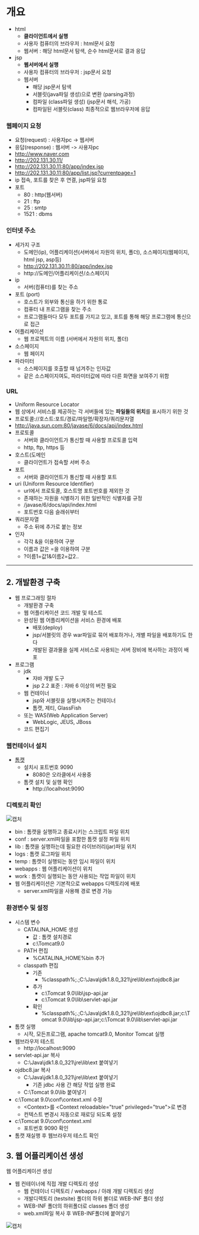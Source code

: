 # 개요
- html
  - **클라이언트에서 실행**
  - 사용자 컴퓨터의 브라우저 : html문서 요청
  - 웹서버 : 해당 html문서 탐색, 순수 html문서로 결과 응답
- jsp
  - **웹서버에서 실행**
  - 사용자 컴퓨터의 브라우저 : jsp문서 요청
  - 웹서버
    - 해당 jsp문서 탐색
    - 서블릿(java파일 생성)으로 변환 (parsing과정)
    - 컴파일 (class파일 생성) (jsp문서 해석, 가공)
    - 컴파일된 서블릿(class) 최종적으로 웹브라우저에 응답   

### 웹페이지 요청
- 요청(request) : 사용자pc -> 웹서버
- 응답(response) : 웹서버 -> 사용자pc
- http://www.naver.com
- http://202.131.30.11/
- http://202.131.30.11:80/app/index.jsp
- http://202.131.30.11:80/app/list.jsp?currentpage=1
- ip 접속, 포트를 찾은 후 연결, jsp파일 요청
- 포트
  - 80 : http(웹서버)
  - 21 : ftp
  - 25 : smtp
  - 1521 : dbms


### 인터넷 주소
- 세가지 구조
  - 도메인(ip), 어플리케이션(서버에서 자원의 위치, 폴더), 소스페이지(웹페이지, html jsp, asp등)
  - http://202.131.30.11:80/app/index.jsp
  - http://도메인/어플리케이션/소스페이지
- ip
  - 서버(컴퓨터)를 찾는 주소
- 포트 (port)
  - 호스트가 외부와 통신을 하기 위한 통로
  - 컴퓨터 내 프로그램을 찾는 주소
  - 프로그램들마다 모두 포트를 가지고 있고, 포트를 통해 해당 프로그램에 통신으로 접근
- 어플리케이션
  - 웹 프로젝트의 이름 (서버에서 자원의 위치, 폴더)
- 소스페이지
  - 웹 페이지
- 파라미터
  - 소스페이지를 호출할 때 넘겨주는 인자값
  - 같은 소스페이지여도, 파라미터값에 따라 다른 화면을 보여주기 위함

### URL
- Uniform Resource Locator
- 웹 상에서 서비스를 제공하는 각 서버들에 있는 **파일들의 위치**를 표시하기 위한 것
- 프로토콜://호스트:포트/경로/파일명/확장자/쿼리문자열
- http://java.sun.com:80/javase/6/docs/api/index.html
- 프로토콜
  - 서버와 클라이언트가 통신할 때 사용할 프로토콜 입력
  - http, ftp, https 등
- 호스트(도메인
  - 클라이언트가 접속할 서버 주소
- 포트
  - 서버와 클라이언트가 통신할 때 사용할 포트
- uri (Uniform Resource Identifier)
  - url에서 프로토콜, 호스트명 포트번호를 제외한 것
  - 존재하는 자원을 식별하기 위한 일반적인 식별자를 규정
  - /javase/6/docs/api/index.html
  - 포트번호 다음 슬래쉬부터
- 쿼리문자열
  - 주소 뒤에 추가로 붙는 정보
- 인자
  - 각각 &을 이용하여 구분
  - 이름과 값은 =을 이용하여 구분
  - ?이름1=값1&이름2=값2..   


***

## 2. 개발환경 구축
- 웹 프로그래밍 절차
  - 개발환경 구축
  - 웹 어플리케이션 코드 개발 및 테스트
  - 완성된 웹 어플리케이션을 서비스 환경에 배포
    - 배포(deploy)
    - jsp/서블릿의 경우 war파일로 묶어 배포하거나, 개별 파일을 배포하기도 한다
    - 개발된 결과물을 실제 서비스로 사용되는 서버 장비에 복사하는 과정이 배포
- 프로그램
  - jdk
    - 자바 개발 도구
    - jsp 2.2 표준 : 자바 6 이상의 버전 필요
  - 웹 컨테이너
    - jsp와 서블릿을 실행시켜주는 컨테이너
    - 톰캣, 제티, GlassFish
  - 또는 WAS(Web Application Server)
    - WebLogic, JEUS, JBoss
  - 코드 편집기

### 웹컨테이너 설치
- [톰캣](https://tomcat.apache.org/download-90.cgi)
  - 설치시 포트번호 9090
    - 8080은 오라클에서 사용중
  - 톰캣 설치 및 실행 확인
    - http://localhost:9090

### 디렉토리 확인   
![캡처](https://user-images.githubusercontent.com/99188096/166173583-3ebb3f08-ee92-4bf8-ba82-120901caaf65.JPG)   
- bin : 톰캣을 실행하고 종료시키는 스크립트 파일 위치
- conf : server.xml파일을 포함한 톰캣 설정 파일 위치
- lib : 톰캣을 실행하는데 필요한 라이브러리(jar)파일 위치
- logs : 톰캣 로그파일 위치
- temp : 톰캣이 실행되는 동안 임시 파일이 위치
- webapps : 웹 어플리케이션이 위치
- work : 톰캣이 실행되는 동안 사용되는 작업 파일이 위치
- 웹 어플리케이션은 기본적으로 webapps 디렉토리에 배포
  - server.xml파일을 사용해 경로 변경 가능

### 환경변수 및 설정
- 시스템 변수
  - CATALINA_HOME 생성
    - 값 : 톰캣 설치경로
    - c:\Tomcat9.0
  - PATH 편집
    - %CATALINA_HOME%bin 추가
  - classpath 편집
    - 기존
      - %classpath%;.;C:\Java\jdk1.8.0_321\jre\lib\ext\ojdbc8.jar
    - 추가
      - c:\Tomcat 9.0\lib\jsp-api.jar
      - c:\Tomcat 9.0\lib\servlet-api.jar
    - 확인
      - %classpath%;.;C:\Java\jdk1.8.0_321\jre\lib\ext\ojdbc8.jar;c:\Tomcat 9.0\lib\jsp-api.jar;c:\Tomcat 9.0\lib\servlet-api.jar
- 톰캣 실행
  - 시작, 모든프로그램, apache tomcat9.0, Monitor Tomcat 실행
- 웹브라우저 테스트
  - http://localhost:9090
- servlet-api.jar 복사
  - C:\Java\jdk1.8.0_321\jre\lib\ext 붙여넣기
- ojdbc8.jar 복사
  - C:\Java\jdk1.8.0_321\jre\lib\ext 붙여넣기
    - 기존 jdbc 사용 간 해당 작업 실행 완료
  - C:\Tomcat 9.0\lib 붙여넣기
- c:\Tomcat 9.0\conf\context.xml 수정
  - <Context\>를 <Context reloadable="true" privileged="true"\>로 변경
  - 컨텍스트 변경시 자동으로 재로딩 되도록 설정
- c:\Tomcat 9.0\conf\context.xml
  - 포트번호 9090 확인
- 톰캣 재실행 후 웹브라우저 테스트 확인

  
## 3. 웹 어플리케이션 생성
 웹 어플리케이션 생성
- 웹 컨테이너에 직접 개발 디렉토리 생성
  - 웹 컨테이너 디렉토리 / webapps / 아래 개발 디렉토리 생성
  - 개발디렉토리 (testsite) 폴더의 하위 볼더로 WEB-INF 폴더 생성
  - WEB-INF 폴더의 하위폴더로 classes 폴더 생성
  - web.xml파일 복사 후 WEB-INF폴더에 붙여넣기   

![캡처](https://user-images.githubusercontent.com/99188096/166176235-e58fbcd9-8931-4b12-a2e8-36b63e08be47.JPG)
